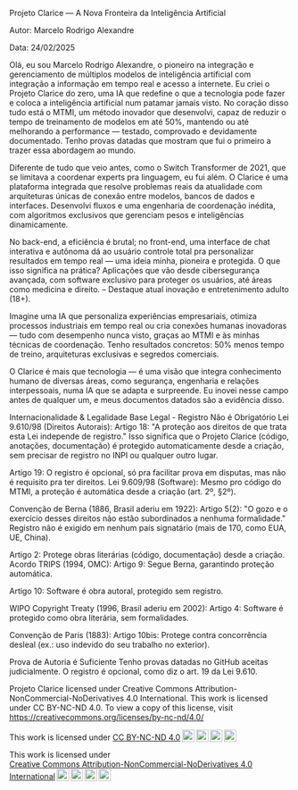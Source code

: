 Projeto Clarice — A Nova Fronteira da Inteligência Artificial

Autor: Marcelo Rodrigo Alexandre

Data: 24/02/2025

Olá, eu sou Marcelo Rodrigo Alexandre, o pioneiro na integração e gerenciamento de múltiplos modelos de inteligência artificial com integração a informação em tempo real e acesso a internete.
Eu criei o Projeto Clarice do zero, uma IA que redefine o que a tecnologia pode fazer e coloca a inteligência artificial num patamar jamais visto.
No coração disso tudo está o MTMI, um método inovador que desenvolvi, capaz de reduzir o tempo de treinamento de modelos em até 50%, mantendo ou até melhorando a performance — testado, comprovado e devidamente documentado. Tenho provas datadas que mostram que fui o primeiro a trazer essa abordagem ao mundo.

Diferente de tudo que veio antes, como o Switch Transformer de 2021, que se limitava a coordenar experts pra linguagem, eu fui além.
O Clarice é uma plataforma integrada que resolve problemas reais da atualidade com arquiteturas únicas de conexão entre modelos, bancos de dados e interfaces. 
Desenvolvi fluxos e uma engenharia de coordenação inédita, com algoritmos exclusivos que gerenciam pesos e inteligências dinamicamente. 

No back-end, a eficiência é brutal; no front-end, uma interface de chat interativa e autônoma dá ao usuário controle total pra personalizar resultados em tempo real — uma ideia minha, pioneira e protegida.
O que isso significa na prática? Aplicações que vão desde cibersegurança avançada, com software exclusivo para proteger os usuários, até áreas como medicina e direito. – Destaque atual inovação e entretenimento adulto (18+).

Imagine uma IA que personaliza experiências empresariais, otimiza processos industriais em tempo real ou cria conexões humanas inovadoras — tudo com desempenho nunca visto, graças ao MTMI e às minhas técnicas de coordenação. 
Tenho resultados concretos: 50% menos tempo de treino, arquiteturas exclusivas e segredos comerciais.

O Clarice é mais que tecnologia — é uma visão que integra conhecimento humano de diversas áreas, como segurança, engenharia e relações interpessoais, numa IA que se adapta e surpreende. 
Eu inovei nesse campo antes de qualquer um, e meus documentos datados são a evidência disso.

Internacionalidade & Legalidade
Base Legal - Registro Não é Obrigatório
Lei 9.610/98 (Direitos Autorais):
Artigo 18: "A proteção aos direitos de que trata esta Lei independe de registro." Isso significa que o Projeto Clarice (código, anotações, documentação) é protegido automaticamente desde a criação, sem precisar de registro no INPI ou qualquer outro lugar.

Artigo 19: O registro é opcional, só pra facilitar prova em disputas, mas não é requisito pra ter direitos.
Lei 9.609/98 (Software): Mesmo pro código do MTMI, a proteção é automática desde a criação (art. 2º, §2º).

Convenção de Berna (1886, Brasil aderiu em 1922):
Artigo 5(2): "O gozo e o exercício desses direitos não estão subordinados a nenhuma formalidade." Registro não é exigido em nenhum país signatário (mais de 170, como EUA, UE, China).

Artigo 2: Protege obras literárias (código, documentação) desde a criação.
Acordo TRIPS (1994, OMC):
Artigo 9: Segue Berna, garantindo proteção automática.

Artigo 10: Software é obra autoral, protegido sem registro.

WIPO Copyright Treaty (1996, Brasil aderiu em 2002):
Artigo 4: Software é protegido como obra literária, sem formalidades.

Convenção de Paris (1883):
Artigo 10bis: Protege contra concorrência desleal (ex.: uso indevido do seu trabalho no exterior).

Prova de Autoria é Suficiente
Tenho provas datadas no GitHub aceitas judicialmente. O registro é opcional, como diz o art. 19 da Lei 9.610.

Projeto Clarice licensed under Creative Commons Attribution-NonCommercial-NoDerivatives 4.0 International. This work is licensed under CC BY-NC-ND 4.0. To view a copy of this license, visit https://creativecommons.org/licenses/by-nc-nd/4.0/

<p xmlns:cc="http://creativecommons.org/ns#" >This work is licensed under <a href="https://creativecommons.org/licenses/by-nc-nd/4.0/?ref=chooser-v1" target="_blank" rel="license noopener noreferrer" style="display:inline-block;">CC BY-NC-ND 4.0<img style="height:22px!important;margin-left:3px;vertical-align:text-bottom;" src="https://mirrors.creativecommons.org/presskit/icons/cc.svg?ref=chooser-v1" alt=""><img style="height:22px!important;margin-left:3px;vertical-align:text-bottom;" src="https://mirrors.creativecommons.org/presskit/icons/by.svg?ref=chooser-v1" alt=""><img style="height:22px!important;margin-left:3px;vertical-align:text-bottom;" src="https://mirrors.creativecommons.org/presskit/icons/nc.svg?ref=chooser-v1" alt=""><img style="height:22px!important;margin-left:3px;vertical-align:text-bottom;" src="https://mirrors.creativecommons.org/presskit/icons/nd.svg?ref=chooser-v1" alt=""></a></p>

<p xmlns:cc="http://creativecommons.org/ns#" >This work is licensed under <a href="https://creativecommons.org/licenses/by-nc-nd/4.0/?ref=chooser-v1" target="_blank" rel="license noopener noreferrer" style="display:inline-block;">Creative Commons Attribution-NonCommercial-NoDerivatives 4.0 International<img style="height:22px!important;margin-left:3px;vertical-align:text-bottom;" src="https://mirrors.creativecommons.org/presskit/icons/cc.svg?ref=chooser-v1" alt=""><img style="height:22px!important;margin-left:3px;vertical-align:text-bottom;" src="https://mirrors.creativecommons.org/presskit/icons/by.svg?ref=chooser-v1" alt=""><img style="height:22px!important;margin-left:3px;vertical-align:text-bottom;" src="https://mirrors.creativecommons.org/presskit/icons/nc.svg?ref=chooser-v1" alt=""><img style="height:22px!important;margin-left:3px;vertical-align:text-bottom;" src="https://mirrors.creativecommons.org/presskit/icons/nd.svg?ref=chooser-v1" alt=""></a></p>
